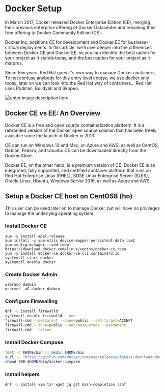 # Docker Setup
In March 2017, Docker released Docker Enterprise Edition (EE), merging their previous enterprise offering of Docker Datacenter and renaming their free offering to Docker Community Edition (CE).

Docker Inc. positions CE for development and Docker EE for business-critical deployments. In this article, we’ll dive deeper into the differences between Docker CE and Docker EE, so you can identify the best option for your project as it stands today, and the best option for your project as it matures.

Since few years, Red Hat goes it's own way to manage Docker containers.
To not confuse anybody for this entry level course, we use docker only today, later on we can look into the Red Hat way of containers...
Red Hat uses Podman, Buildyah and Skopeo.

![enter image description here](https://github.com/joe-speedboat/workshop.docker/raw/main/images/docker_vs_podman.jpg)

## Docker CE vs EE: An Overview
Docker CE is a free and open source containerization platform. It is a rebranded version of the Docker open source solution that has been freely available since the launch of Docker in 2013.

CE can run on Windows 10 and Mac, on Azure and AWS, as well as CentOS, Debian, Fedora, and Ubuntu. CE can be downloaded directly from the Docker Store.

Docker EE, on the other hand, is a premium version of CE. Docker EE is an integrated, fully supported, and certified container platform that runs on Red Hat Enterprise Linux (RHEL), SUSE Linux Enterprise Server (SLES), Oracle Linux, Ubuntu, Windows Server 2016, as well as Azure and AWS.

## Setup a Docker CE host on CentOS8 (ho)
This user can be used later on to manage Docker, but will have no privileges to manage the underlying operating system.

### Install Docker CE
```
yum -y install epel-release
yum install -y yum-utils device-mapper-persistent-data lvm2
yum-config-manager --add-repo https://download.docker.com/linux/centos/docker-ce.repo
yum -y install docker-ce docker-ce-cli containerd.io
systemctl start docker
systemctl enable docker
```
### Create Docker Admin
```
useradd dadmin
usermod -aG docker dadmin
```

### Configure Firewalling
```bash
dnf -y install firewalld
systemctl enable firewalld --now
firewall-cmd --permanent --zone=public --set-target=ACCEPT
firewall-cmd --zone=public --add-masquerade --permanent
firewall-cmd --reload
```

### Install Docker Compose
```bash
test -d $HOME/bin || mkdir $HOME/bin
curl -L "https://github.com/docker/compose/releases/latest/download/docker-compose-$(uname -s)-$(uname -m)" -o $HOME/bin/docker-compose
chmod 700 $HOME/bin/docker-compose
```

### Install helpers

```bash
dnf -y install vim tar wget jq git bash-completion lsof
```

<!--stackedit_data:
eyJoaXN0b3J5IjpbMTYyMDcxNzU0MCwxMTc1ODMxNTUxLC0xOD
k0NjgxNjAyLC04MTY3ODA3NDgsMTI5MzEwMjc5Miw1MTgzNjA3
MDNdfQ==
-->